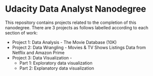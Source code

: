 # Udacity Data Analyst Nanodegree

This repository contains projects related to the completion of this nanodegree. There are 3 projects as follows labelled according to each section of work:

* Project 1: Data Analysis - The Movie Database (10K)
* Project 2: Data Wrangling - Movies & TV Shows Listings Data from Netflix and Amazon Prime
* Project 3: Data Visualization - 
  *   Part 1: Exploratory data visualization
  *   Part 2: Explanatory data visualization
